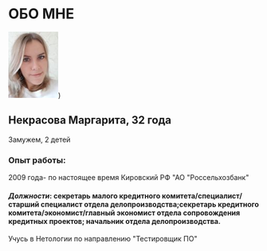 # **ОБО МНЕ**
![Alt text](20200620_110101.jpg))
## Некрасова Маргарита, 32 года
Замужем, 2 детей
### Опыт работы:
2009 года- по настоящее время Кировский РФ "АО "Россельхозбанк"
#### _Должности_: секретарь малого кредитного комитета/специалист/старший специалист отдела делопроизводства;секретарь кредитного комитета/экономист/главный экономист отдела сопровождения кредитных проектов; начальник отдела делопроизводства.
Учусь в Нетологии по направлению "Тестировщик ПО"
